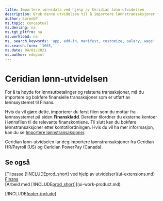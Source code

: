 ```yaml
---
title: Importere lønnsdata ved hjelp av Ceridian lønn-utvidelsen
description: Bruk denne utvidelsen til å importere lønnstransaksjoner fra tjenestene Ceridian HR/Payroll (USA) og Ceridian PowerPay (Canada).
author: SorenGP
ms.topic: conceptual
ms.devlang: na
ms.tgt_pltfrm: na
ms.workload: na
ms. search.keywords: 'app, add-in, manifest, customize, salary, wage'
ms.search.form: '1665,'
ms.date: 04/01/2021
ms.author: edupont
---
```

# <a name="the-ceridian-payroll-extension"></a>Ceridian lønn-utvidelsen

For å ta høyde for lønnsutbetalinger og relaterte transaksjoner, må du importere og bokføre finansielle transaksjoner som er utført av lønnssystemet til Finans.

Hvis du vil gjøre dette, importerer du først filen som du mottar fra lønnssystemet på siden **Finanskladd**. Deretter tilordner du eksterne kontoer i lønnsfilen til de relevante finanskontiene. Til slutt kan du bokføre lønnstransaksjoner etter kontotilordningen. Hvis du vil ha mer informasjon, kan du se [Importere lønnstransaksjoner](finance-how-import-payroll-transactions.md).

Ceridian lønn-utvidselen lar deg importere lønnstransaksjoner fra Ceridian HR/Payroll (US) og Ceridian PowerPay (Canada).

## <a name="see-also"></a>Se også

[Tilpasse [!INCLUDE[prod_short](includes/prod_short.md)] ved hjelp av utvidelser](ui-extensions.md)  
[Finans](finance.md)  
[Arbeid med [!INCLUDE[prod_short](includes/prod_short.md)]](ui-work-product.md)  

[!INCLUDE[footer-include](includes/footer-banner.md)]
